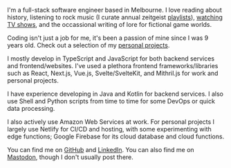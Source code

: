 I'm a full-stack software engineer based in Melbourne. I love reading about history, listening to rock music (I curate annual zeitgeist [playlists](/playlists)), [watching TV shows](/now-watching), and the occassional writing of lore for fictional game worlds.

Coding isn't just a job for me, it's been a passion of mine since I was 9 years old. Check out a selection of my [personal projects](/projects).

I mostly develop in TypeScript and JavaScript for both backend services and frontend/websites. I've used a plethora frontend frameworks/libraries such as React, Next.js, Vue.js, Svelte/SvelteKit, and Mithril.js for work and personal projects.

I have experience developing in Java and Kotlin for backend services. I also use Shell and Python scripts from time to time for some DevOps or quick data processing.

I also actively use Amazon Web Services at work. For personal projects I largely use Netlify for CI/CD and hosting, with some experimenting with edge functions; Google Firebase for its cloud database and cloud functions.

You can find me on [GitHub](https://github.com/csiew) and [LinkedIn](https://www.linkedin.com/in/clarencesiew/). You can also find me on [Mastodon](https://mastodon.online/@csiew), though I don't usually post there.

